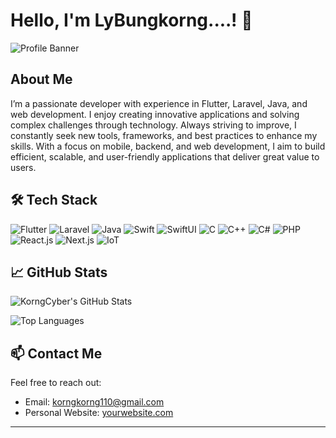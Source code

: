 # Hello, I'm LyBungkorng....! 👋

![Profile Banner](https://user-images.githubusercontent.com/74038190/212749171-b84692a8-2b04-4e3b-93ca-ac14705da224.gif)

## About Me

I’m a passionate developer with experience in Flutter, Laravel, Java, and web development. I enjoy creating innovative applications and solving complex challenges through technology. Always striving to improve, I constantly seek new tools, frameworks, and best practices to enhance my skills. With a focus on mobile, backend, and web development, I aim to build efficient, scalable, and user-friendly applications that deliver great value to users.

## 🛠️ Tech Stack

![Flutter](https://img.shields.io/badge/Flutter-02569B?style=flat&logo=flutter&logoColor=white)
![Laravel](https://img.shields.io/badge/Laravel-FF2D20?style=flat&logo=laravel&logoColor=white)
![Java](https://img.shields.io/badge/Java-007396?style=flat&logo=java&logoColor=white)
![Swift](https://img.shields.io/badge/Swift-F05138?style=flat&logo=swift&logoColor=white)
![SwiftUI](https://img.shields.io/badge/SwiftUI-000000?style=flat&logo=swift&logoColor=white)
![C](https://img.shields.io/badge/C-A8B9CC?style=flat&logo=c&logoColor=white)
![C++](https://img.shields.io/badge/C%2B%2B-00599C?style=flat&logo=cplusplus&logoColor=white)
![C#](https://img.shields.io/badge/C%23-239120?style=flat&logo=c-sharp&logoColor=white)
![PHP](https://img.shields.io/badge/PHP-777BB4?style=flat&logo=php&logoColor=white)
![React.js](https://img.shields.io/badge/React.js-61DAFB?style=flat&logo=react&logoColor=black)
![Next.js](https://img.shields.io/badge/Next.js-000000?style=flat&logo=next.js&logoColor=white)
![IoT](https://img.shields.io/badge/IoT-FF6F00?style=flat&logo=internet-of-things&logoColor=white)


## 📈 GitHub Stats

![KorngCyber's GitHub Stats](https://github-readme-stats.vercel.app/api?username=korngCyber&show_icons=true&theme=radical)

![Top Languages](https://github-readme-stats.vercel.app/api/top-langs/?username=korngCyber&layout=compact&theme=radical)


## 📫 Contact Me

Feel free to reach out:

- Email: [korngkorng110@gmail.com](mailto:your-email@example.com)
- Personal Website: [yourwebsite.com](https://yourwebsite.com)

---


